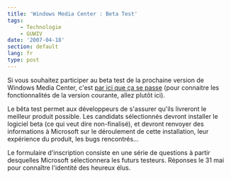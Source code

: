 ```yaml
---
title: 'Windows Media Center : Beta Test'
tags:
    - Technologie
    - GUWIV
date: '2007-04-18'
section: default
lang: fr
type: post
---
```


Si vous souhaitez participer au beta test de la prochaine version de Windows Media Center, c'est [par ici que ça se passe](http://connect.microsoft.com/site/sitehome.aspx?SiteID=23) (pour connaitre les fonctionnalités de la version courante, allez plutôt ici).

Le bêta test permet aux développeurs de s'assurer qu'ils livreront le meilleur produit possible. Les candidats sélectionnés devront installer le logiciel beta (ce qui veut dire non-finalisé), et devront renvoyer des informations à Microsoft sur le déroulement de cette installation, leur expérience du produit, les bugs rencontrés…

Le formulaire d'inscription consiste en une série de questions à partir desquelles Microsoft sélectionnera les futurs testeurs. Réponses le 31 mai pour conna&icirc;tre l'identité des heureux élus.